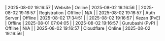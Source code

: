 | 2025-08-02 19:16:57 | Website | Online | 2025-08-02 19:16:56 |
| 2025-08-02 19:16:57 | Registration | Offline | N/A |
| 2025-08-02 19:16:57 | Auth Server | Offline | 2025-08-02 17:34:51 |
| 2025-08-02 19:16:57 | Kezan (PvE) | Offline | 2025-08-01 07:04:05 |
| 2025-08-02 19:16:57 | Gurubashi (PvP) | Offline | N/A |
| 2025-08-02 19:16:57 | Cloudflare | Online | 2025-08-02 19:16:56 |
